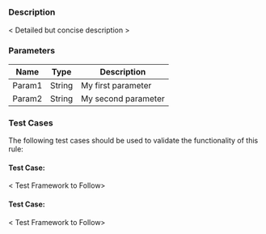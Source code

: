 # <RULE CLASS NAME>

### Description

< Detailed but concise description >

### Parameters

| Name | Type | Description |
| --- | --- | --- |
| Param1 | String | My first parameter |
| Param2 | String | My second parameter |

### Test Cases

The following test cases should be used to validate the functionality of this rule: 

#### Test Case: <Description>

< Test Framework to Follow>

#### Test Case: <Description>

< Test Framework to Follow>